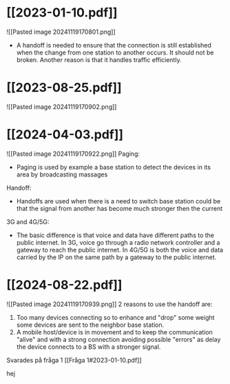 # [[2023-01-10.pdf]]
![[Pasted image 20241119170801.png]]
- A handoff is needed to ensure that the connection is still established when the change from one station to another occurs. It should not be broken.
  Another reason is that it handles traffic efficiently.
# [[2023-08-25.pdf]]
![[Pasted image 20241119170902.png]]

# [[2024-04-03.pdf]]
![[Pasted image 20241119170922.png]]
Paging:
- Paging is used by example a base station to detect the devices in its area by broadcasting massages

Handoff:
- Handoffs are used when there is a need to switch base station could be that the signal from another has become much stronger then the current

3G and 4G/5G:
- The basic difference is that voice and data have different paths to the public internet. In 3G, voice go through a radio network controller and a gateway to reach the public internet.
  In 4G/5G is both the voice and data carried by the IP on the same path by a gateway to the public internet.

# [[2024-08-22.pdf]]
![[Pasted image 20241119170939.png]]
2 reasons to use the handoff are:
 1. Too many devices connecting so to enhance and "drop" some weight some devices are sent to the neighbor base station.
 2. A mobile host/device is in movement and to keep the communication "alive" and with a strong connection avoiding possible "errors" as delay the device connects to a BS with a stronger signal.

Svarades på fråga 1 
[[Fråga 1#2023-01-10.pdf]]


hej